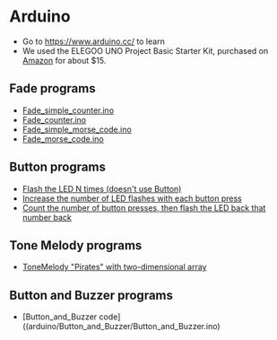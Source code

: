 # Arduino

* Go to <https://www.arduino.cc/> to learn
* We used the ELEGOO UNO Project Basic Starter Kit, purchased on [Amazon](https://www.amazon.com/ELEGOO-Starter-Tutorial-Compatible-Official/dp/B01DGD2GAO/ref=sr_1_6) for about $15.

## Fade programs

* [Fade_simple_counter.ino](arduino/Fade_simple_counter/Fade_simple_counter.ino)
* [Fade_counter.ino](arduino/Fade_counter/Fade_counter.ino)
* [Fade_simple_morse_code.ino](arduino/Fade_simple_morse_code/Fade_simple_morse_code.ino)
* [Fade_morse_code.ino](arduino/Fade_morse_code/Fade_morse_code.ino)

## Button programs

* [Flash the LED N times (doesn't use Button)](arduino/Button_pattern/Button_pattern.ino)
* [Increase the number of LED flashes with each button press](arduino/Button_counter/Button_counter.ino)
* [Count the number of button presses, then flash the LED back that number back](arduino/Button_count_input/Button_count_input.ino)

## Tone Melody programs

* [ToneMelody "Pirates" with two-dimensional array](arduino/toneMelody_pirates/toneMelody_pirates.ino)

## Button and Buzzer programs

* [Button_and_Buzzer code]((arduino/Button_and_Buzzer/Button_and_Buzzer.ino)
